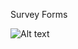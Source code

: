 
Survey Forms

![Alt text](https://user-images.githubusercontent.com/3894400/118414336-eab19b80-b671-11eb-9317-3d2700249d8e.png)
